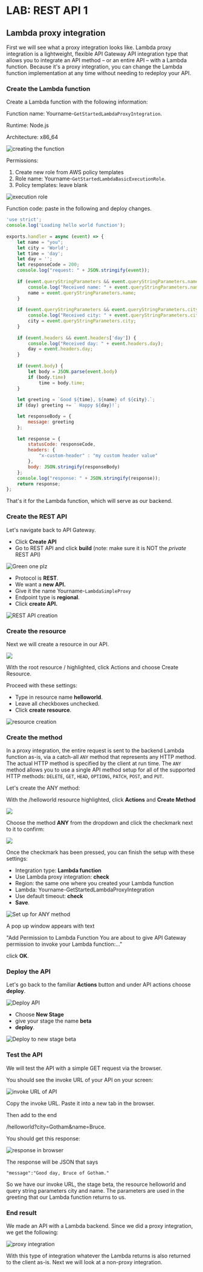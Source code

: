 # LAB: REST API 1

## Lambda proxy integration

First we will see what a proxy integration looks like. Lambda proxy integration is a lightweight, flexible API Gateway API integration type that allows you to integrate an API method – or an entire API – with a Lambda function. Because it's a proxy integration, you can change the Lambda function implementation at any time without needing to redeploy your API.

### Create the Lambda function&#x20;

Create a Lambda function with the following information:

Function name: Yourname-`GetStartedLambdaProxyIntegration`.

Runtime: Node.js

Architecture: x86\_64

![creating the function](<../../.gitbook/assets/image (43).png>)

Permissions:&#x20;

1. Create new role from AWS policy templates
2. Role name: Yourname-`GetStartedLambdaBasicExecutionRole`.
3. Policy templates: leave blank

![execution role](<../../.gitbook/assets/image (15).png>)

Function code: paste in the following and deploy changes.&#x20;

```javascript
'use strict';
console.log('Loading hello world function');
 
exports.handler = async (event) => {
    let name = "you";
    let city = 'World';
    let time = 'day';
    let day = '';
    let responseCode = 200;
    console.log("request: " + JSON.stringify(event));
    
    if (event.queryStringParameters && event.queryStringParameters.name) {
        console.log("Received name: " + event.queryStringParameters.name);
        name = event.queryStringParameters.name;
    }
    
    if (event.queryStringParameters && event.queryStringParameters.city) {
        console.log("Received city: " + event.queryStringParameters.city);
        city = event.queryStringParameters.city;
    }
    
    if (event.headers && event.headers['day']) {
        console.log("Received day: " + event.headers.day);
        day = event.headers.day;
    }
    
    if (event.body) {
        let body = JSON.parse(event.body)
        if (body.time) 
            time = body.time;
    }
 
    let greeting = `Good ${time}, ${name} of ${city}.`;
    if (day) greeting += ` Happy ${day}!`;

    let responseBody = {
        message: greeting
    };
    
    let response = {
        statusCode: responseCode,
        headers: {
            "x-custom-header" : "my custom header value"
        },
        body: JSON.stringify(responseBody)
    };
    console.log("response: " + JSON.stringify(response));
    return response;
};
```

That's it for the Lambda function, which will serve as our backend.&#x20;

### Create the REST API&#x20;

Let's navigate back to API Gateway.&#x20;

* Click **Create API**&#x20;
* Go to REST API and click **build** (note: make sure it is NOT the _private_ REST API)&#x20;

![Green one plz](<../../.gitbook/assets/Screenshot 2022-04-29 at 16.04.58.png>)

* Protocol is **REST**.
* We want a **new API.**&#x20;
* Give it the name Yourname-`LambdaSimpleProxy`
* Endpoint type is **regional**.&#x20;
* Click **create API.**&#x20;

![REST API creation ](<../../.gitbook/assets/image (85).png>)

### Create the resource

Next we will create a resource in our API.

![](<../../.gitbook/assets/image (278).png>)

With the root resource / highlighted, click Actions and choose Create Resource.&#x20;

Proceed with these settings:

* Type in resource name **helloworld**.&#x20;
* Leave all checkboxes unchecked.&#x20;
* Click **create resource**.&#x20;

![resource creation](<../../.gitbook/assets/image (345).png>)

### Create the method

In a proxy integration, the entire request is sent to the backend Lambda function as-is, via a catch-all `ANY` method that represents any HTTP method. The actual HTTP method is specified by the client at run time. The `ANY` method allows you to use a single API method setup for all of the supported HTTP methods: `DELETE`, `GET`, `HEAD`, `OPTIONS`, `PATCH`, `POST`, and `PUT`.&#x20;

Let's create the ANY method:

With the /helloworld resource highlighted, click **Actions** and **Create Method**

![](<../../.gitbook/assets/image (275).png>)

Choose the method **ANY** from the dropdown and click the checkmark next to it to confirm:

![](<../../.gitbook/assets/image (246).png>)

Once the checkmark has been pressed, you can finish the setup with these settings:

* Integration type: **Lambda function**
* Use Lambda proxy integration: **check**
* Region: the same one where you created your Lambda function
* Lambda: Yourname-GetStartedLambdaProxyIntegration
* Use default timeout: **check**
* **Save**.

![Set up for ANY method](<../../.gitbook/assets/image (40).png>)

A pop up window appears with text&#x20;

"Add Permission to Lambda Function You are about to give API Gateway permission to invoke your Lambda function:..."

click **OK**.&#x20;

### Deploy the API&#x20;

Let's go back to the familiar **Actions** button and under API actions choose **deploy**. &#x20;

![Deploy API ](<../../.gitbook/assets/image (81).png>)

* Choose **New Stage**
* give your stage the name **beta**
* **deploy**.&#x20;

![Deploy to new stage beta](<../../.gitbook/assets/image (201) (1).png>)

### Test the API&#x20;

We will test the API with a simple GET request via the browser.&#x20;

You should see the invoke URL of your API on your screen:&#x20;

![invoke URL of API ](<../../.gitbook/assets/image (326).png>)

Copy the invoke URL. Paste it into a new tab in the browser.

Then add to the end&#x20;

/helloworld?city=Gotham\&name=Bruce.

You should get this response:

![response in browser](<../../.gitbook/assets/image (383).png>)

The response will be JSON that says

```
"message":"Good day, Bruce of Gotham."
```

So we have our invoke URL, the stage beta, the resource helloworld and query string parameters city and name. The parameters are used in the greeting that our Lambda function returns to us.&#x20;

### End result

We made an API with a Lambda backend. Since we did a proxy integration, we get the following:

![proxy integration](<../../.gitbook/assets/image (304).png>)

With this type of integration whatever the Lambda returns is also returned to the client as-is. Next we will look at a non-proxy integration.&#x20;
